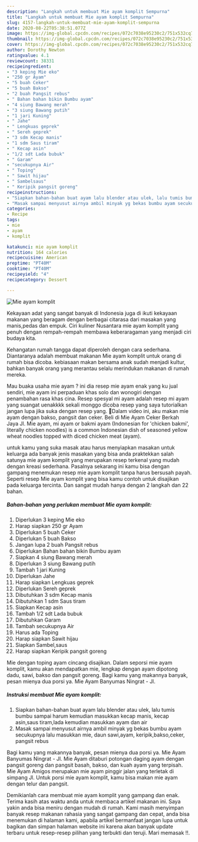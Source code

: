 ```yaml
---
description: "Langkah untuk membuat Mie ayam komplit Sempurna"
title: "Langkah untuk membuat Mie ayam komplit Sempurna"
slug: 4157-langkah-untuk-membuat-mie-ayam-komplit-sempurna
date: 2020-08-22T05:38:51.077Z
image: https://img-global.cpcdn.com/recipes/072c7038e95230c2/751x532cq70/mie-ayam-komplit-foto-resep-utama.jpg
thumbnail: https://img-global.cpcdn.com/recipes/072c7038e95230c2/751x532cq70/mie-ayam-komplit-foto-resep-utama.jpg
cover: https://img-global.cpcdn.com/recipes/072c7038e95230c2/751x532cq70/mie-ayam-komplit-foto-resep-utama.jpg
author: Dorothy Newton
ratingvalue: 4.1
reviewcount: 38331
recipeingredient:
- "3 keping Mie eko"
- "250 gr Ayam"
- "5 buah Ceker"
- "5 buah Bakso"
- "2 buah Pangsit rebus"
- " Bahan bahan bikin Bumbu ayam"
- "4 siung Bawang merah"
- "3 siung Bawang putih"
- "1 jari Kuning"
- " Jahe"
- " Lengkuas geprek"
- " Sereh geprek"
- "3 sdm Kecap manis"
- "1 sdm Saus tiram"
- " Kecap asin"
- "1/2 sdt Lada bubuk"
- " Garam"
- "secukupnya Air"
- " Toping"
- " Sawit hijau"
- " Sambelsaus"
- " Keripik pangsit goreng"
recipeinstructions:
- "Siapkan bahan-bahan buat ayam lalu blender atau ulek, lalu tumis bumbu sampai harum kemudian masukkan kecap manis, kecap asin,saus tiram,lada kemudian masukkan ayam dan air"
- "Masak sampai menyusut airnya ambil minyak yg bekas bumbu ayam secukupnya lalu masukkan mie, daun sawi,ayam, keripik,bakso,ceker, pangsit rebus"
categories:
- Recipe
tags:
- mie
- ayam
- komplit

katakunci: mie ayam komplit 
nutrition: 164 calories
recipecuisine: American
preptime: "PT40M"
cooktime: "PT40M"
recipeyield: "4"
recipecategory: Dessert

---
```



![Mie ayam komplit](https://img-global.cpcdn.com/recipes/072c7038e95230c2/751x532cq70/mie-ayam-komplit-foto-resep-utama.jpg)

Kekayaan adat yang sangat banyak di Indonesia juga di ikuti kekayaan makanan yang beragam dengan berbagai citarasa dari masakan yang manis,pedas dan empuk. Ciri kuliner Nusantara mie ayam komplit yang penuh dengan rempah-rempah membawa keberaragaman yang menjadi ciri budaya kita.


Kehangatan rumah tangga dapat diperoleh dengan cara sederhana. Diantaranya adalah membuat makanan Mie ayam komplit untuk orang di rumah bisa dicoba. kebiasaan makan bersama anak sudah menjadi kultur, bahkan banyak orang yang merantau selalu merindukan makanan di rumah mereka.

Mau buaka usaha mie ayam ? ini dia resep mie ayam enak yang ku jual sendiri, mie ayam ini perpaduan khas solo dan wonogiri dengan penambahan rasa khas cina. Resep spesyal mi ayam adalah resep mi ayam yang suangat uenakkkk sekali monggo dicoba resep yang saya tutorialkan jangan lupa jika suka dengan resep yang. 🍜Dalam video ini, aku makan mie ayam dengan bakso, pangsit dan ceker. Beli di Mie Ayam Ceker Berkah Jaya Jl. Mie ayam, mi ayam or bakmi ayam (Indonesian for &#39;chicken bakmi&#39;, literally chicken noodles) is a common Indonesian dish of seasoned yellow wheat noodles topped with diced chicken meat (ayam).

untuk kamu yang suka masak atau harus menyiapkan masakan untuk keluarga ada banyak jenis masakan yang bisa anda praktekkan salah satunya mie ayam komplit yang merupakan resep terkenal yang mudah dengan kreasi sederhana. Pasalnya sekarang ini kamu bisa dengan gampang menemukan resep mie ayam komplit tanpa harus bersusah payah.
Seperti resep Mie ayam komplit yang bisa kamu contoh untuk disajikan pada keluarga tercinta. Dan sangat mudah hanya dengan 2 langkah dan 22 bahan.


<!--inarticleads1-->

##### Bahan-bahan yang perlukan membuat Mie ayam komplit:

1. Diperlukan 3 keping Mie eko
1. Harap siapkan 250 gr Ayam
1. Diperlukan 5 buah Ceker
1. Diperlukan 5 buah Bakso
1. Jangan lupa 2 buah Pangsit rebus
1. Diperlukan  Bahan bahan bikin Bumbu ayam
1. Siapkan 4 siung Bawang merah
1. Diperlukan 3 siung Bawang putih
1. Tambah 1 jari Kuning
1. Diperlukan  Jahe
1. Harap siapkan  Lengkuas geprek
1. Diperlukan  Sereh geprek
1. Dibutuhkan 3 sdm Kecap manis
1. Dibutuhkan 1 sdm Saus tiram
1. Siapkan  Kecap asin
1. Tambah 1/2 sdt Lada bubuk
1. Dibutuhkan  Garam
1. Tambah secukupnya Air
1. Harus ada  Toping
1. Harap siapkan  Sawit hijau
1. Siapkan  Sambel,saus
1. Harap siapkan  Keripik pangsit goreng


Mie dengan toping ayam cincang disajikan. Dalam seporsi mie ayam komplit, kamu akan mendapatkan mie, lengkap dengan ayam dipotong dadu, sawi, bakso dan pangsit goreng. Bagi kamu yang makannya banyak, pesan mienya dua porsi ya. Mie Ayam Banyumas Ningrat - Jl. 

<!--inarticleads2-->

##### Instruksi membuat  Mie ayam komplit:

1. Siapkan bahan-bahan buat ayam lalu blender atau ulek, lalu tumis bumbu sampai harum kemudian masukkan kecap manis, kecap asin,saus tiram,lada kemudian masukkan ayam dan air
1. Masak sampai menyusut airnya ambil minyak yg bekas bumbu ayam secukupnya lalu masukkan mie, daun sawi,ayam, keripik,bakso,ceker, pangsit rebus


Bagi kamu yang makannya banyak, pesan mienya dua porsi ya. Mie Ayam Banyumas Ningrat - Jl. Mie Ayam ditaburi potongan daging ayam dengan pangsit goreng dan pangsit basah, bakso, dan kuah ayam yang terpisah. Mie Ayam Amigos merupakan mie ayam pinggir jalan yang terletak di simpang Jl. Untuk porsi mie ayam komplit, kamu bisa makan mie ayam dengan telur dan pangsit. 

Demikianlah cara membuat mie ayam komplit yang gampang dan enak. Terima kasih atas waktu anda untuk membaca artikel makanan ini. Saya yakin anda bisa meniru dengan mudah di rumah. Kami masih menyimpan banyak resep makanan rahasia yang sangat gampang dan cepat, anda bisa menemukan di halaman kami, apabila artikel bermanfaat jangan lupa untuk bagikan dan simpan halaman website ini karena akan banyak update terbaru untuk resep-resep pilihan yang terbukti dan teruji. Mari memasak !!. 
